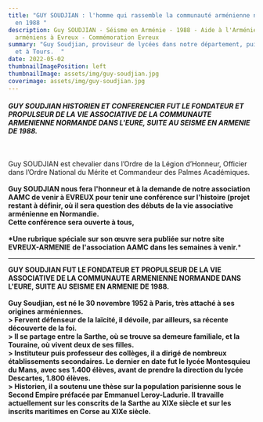 ```yaml
---
title: "GUY SOUDJIAN : l'homme qui rassemble la communauté arménienne normande
  en 1988 "
description: Guy SOUDJIAN - Séisme en Arménie - 1988 - Aide à l'Arménie - Les
  arméniens à Evreux - Commémoration Evreux
summary: "Guy Soudjian, proviseur de lycées dans notre département, puis au Mans
  et à Tours.  "
date: 2022-05-02
thumbnailImagePosition: left
thumbnailImage: assets/img/guy-soudjian.jpg
coverimage: assets/img/guy-soudjian.jpg
---
```

###### **GUY SOUDJIAN HISTORIEN ET CONFERENCIER FUT LE FONDATEUR ET PROPULSEUR DE LA VIE ASSOCIATIVE DE LA COMMUNAUTE ARMENIENNE NORMANDE DANS L'EURE, SUITE AU SEISME EN ARMENIE DE 1988.**

\
Guy SOUDJIAN est chevalier dans l’Ordre de la Légion d’Honneur, Officier dans l’Ordre National du Mérite et Commandeur des Palmes Académiques.\
\
**Guy SOUDJIAN nous fera l'honneur et à la demande de notre association AAMC de venir à EVREUX pour tenir une conférence sur l'histoire (projet restant à définir, où il sera question des débuts de la vie associative arménienne en Normandie.**\
**Cette conférence sera ouverte à tous,**\
\
**\*Une rubrique spéciale sur son œuvre sera publiée sur notre site** **EVREUX-ARMENIE** **de l'association AAMC dans les semaines à venir.***

- - -

**GUY SOUDJIAN FUT LE FONDATEUR ET PROPULSEUR DE LA VIE ASSOCIATIVE DE LA COMMUNAUTE ARMENIENNE NORMANDE DANS L'EURE, SUITE AU SEISME EN ARMENIE DE 1988.** \
\
**Guy Soudjian, est né le 30 novembre 1952 à Paris, très attaché à ses origines arméniennes.**\
**\> Fervent défenseur de la laïcité, il dévoile, par ailleurs, sa récente découverte de la foi.**\
**\> Il se partage entre la Sarthe, où se trouve sa demeure familiale, et la Touraine, où vivent deux de ses filles.**\
**\> Instituteur puis professeur des collèges, il a dirigé de nombreux établissements secondaires. Le dernier en date fut le lycée Montesquieu du Mans, avec ses 1.400 élèves, avant de prendre la direction du lycée Descartes, 1.800 élèves.**\
**\> Historien, il a soutenu une thèse sur la population parisienne sous le Second Empire préfacée par Emmanuel Leroy-Ladurie. Il travaille actuellement sur les conscrits de la Sarthe au XIXe siècle et sur les inscrits maritimes en Corse au XIXe siècle.**